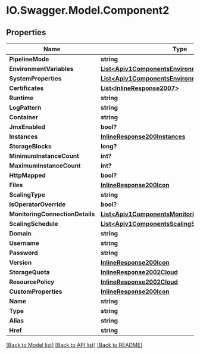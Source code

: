 # IO.Swagger.Model.Component2
## Properties

Name | Type | Description | Notes
------------ | ------------- | ------------- | -------------
**PipelineMode** | **string** |  | [optional] 
**EnvironmentVariables** | [**List&lt;Apiv1ComponentsEnvironmentVariables&gt;**](Apiv1ComponentsEnvironmentVariables.md) |  | [optional] 
**SystemProperties** | [**List&lt;Apiv1ComponentsEnvironmentVariables&gt;**](Apiv1ComponentsEnvironmentVariables.md) |  | [optional] 
**Certificates** | [**List&lt;InlineResponse2007&gt;**](InlineResponse2007.md) |  | [optional] 
**Runtime** | **string** |  | [optional] 
**LogPattern** | **string** |  | [optional] 
**Container** | **string** |  | [optional] 
**JmxEnabled** | **bool?** |  | [optional] 
**Instances** | [**InlineResponse200Instances**](InlineResponse200Instances.md) |  | [optional] 
**StorageBlocks** | **long?** |  | [optional] 
**MinimumInstanceCount** | **int?** |  | [optional] 
**MaximumInstanceCount** | **int?** |  | [optional] 
**HttpMapped** | **bool?** |  | [optional] 
**Files** | [**InlineResponse200Icon**](InlineResponse200Icon.md) |  | [optional] 
**ScalingType** | **string** |  | [optional] 
**IsOperatorOverride** | **bool?** |  | [optional] 
**MonitoringConnectionDetails** | [**List&lt;Apiv1ComponentsMonitoringConnectionDetails&gt;**](Apiv1ComponentsMonitoringConnectionDetails.md) |  | [optional] 
**ScalingSchedule** | [**List&lt;Apiv1ComponentsScalingSchedule&gt;**](Apiv1ComponentsScalingSchedule.md) |  | [optional] 
**Domain** | **string** |  | [optional] 
**Username** | **string** |  | [optional] 
**Password** | **string** |  | [optional] 
**Version** | [**InlineResponse200Icon**](InlineResponse200Icon.md) |  | [optional] 
**StorageQuota** | [**InlineResponse2002Cloud**](InlineResponse2002Cloud.md) |  | [optional] 
**ResourcePolicy** | [**InlineResponse2002Cloud**](InlineResponse2002Cloud.md) |  | [optional] 
**CustomProperties** | [**InlineResponse200Icon**](InlineResponse200Icon.md) |  | [optional] 
**Name** | **string** |  | [optional] 
**Type** | **string** |  | [optional] 
**Alias** | **string** |  | [optional] 
**Href** | **string** |  | [optional] 

[[Back to Model list]](../README.md#documentation-for-models) [[Back to API list]](../README.md#documentation-for-api-endpoints) [[Back to README]](../README.md)

